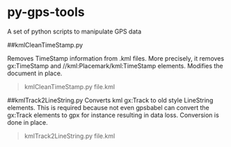 py-gps-tools
============

A set of python scripts to manipulate GPS data

##kmlCleanTimeStamp.py 

Removes TimeStamp information from .kml files. More precisely, it removes gx:TimeStamp and //kml:Placemark/kml:TimeStamp elements. Modifies the document in place. 

> kmlCleanTimeStamp.py file.kml

##kmlTrack2LineString.py 
Converts kml gx:Track to old style LineString elements. This is required because 
not even gpsbabel can convert the gx:Track elements to gpx for instance resulting in data loss. Conversion is done in place.

> kmlTrack2LineString.py file.kml